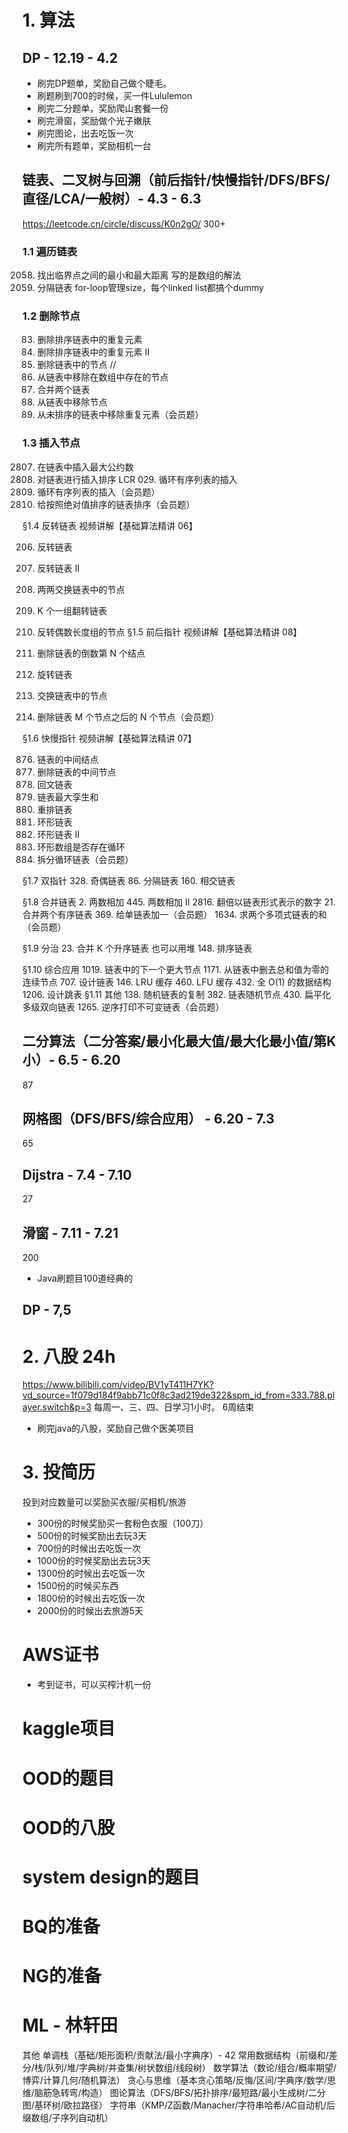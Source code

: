 # 1. 算法
## DP - 12.19 - 4.2
- 刷完DP题单，奖励自己做个睫毛。
- 刷题刷到700的时候，买一件Lululemon
- 刷完二分题单，奖励爬山套餐一份
- 刷完滑窗，奖励做个光子嫩肤
- 刷完图论，出去吃饭一次
- 刷完所有题单，奖励相机一台

## 链表、二叉树与回溯（前后指针/快慢指针/DFS/BFS/直径/LCA/一般树）- 4.3 - 6.3
https://leetcode.cn/circle/discuss/K0n2gO/
300+

### 1.1 遍历链表
2058. 找出临界点之间的最小和最大距离 写的是数组的解法
725. 分隔链表 for-loop管理size，每个linked list都搞个dummy

### 1.2 删除节点
83. 删除排序链表中的重复元素
82. 删除排序链表中的重复元素 II
237. 删除链表中的节点
// 
3217. 从链表中移除在数组中存在的节点
1669. 合并两个链表
2487. 从链表中移除节点
1836. 从未排序的链表中移除重复元素（会员题）

### 1.3 插入节点
2807. 在链表中插入最大公约数
147. 对链表进行插入排序
LCR 029. 循环有序列表的插入
708. 循环有序列表的插入（会员题）
2046. 给按照绝对值排序的链表排序（会员题）

§1.4 反转链表
视频讲解【基础算法精讲 06】

206. 反转链表
92. 反转链表 II
24. 两两交换链表中的节点
25. K 个一组翻转链表
2074. 反转偶数长度组的节点
§1.5 前后指针
视频讲解【基础算法精讲 08】

19. 删除链表的倒数第 N 个结点
61. 旋转链表
1721. 交换链表中的节点
1474. 删除链表 M 个节点之后的 N 个节点（会员题）

§1.6 快慢指针
视频讲解【基础算法精讲 07】

876. 链表的中间结点
2095. 删除链表的中间节点
234. 回文链表
2130. 链表最大孪生和
143. 重排链表
141. 环形链表
142. 环形链表 II
457. 环形数组是否存在循环
2674. 拆分循环链表（会员题）

§1.7 双指针
328. 奇偶链表
86. 分隔链表
160. 相交链表

§1.8 合并链表
2. 两数相加
445. 两数相加 II
2816. 翻倍以链表形式表示的数字
21. 合并两个有序链表
369. 给单链表加一（会员题）
1634. 求两个多项式链表的和（会员题）

§1.9 分治
23. 合并 K 个升序链表 也可以用堆
148. 排序链表

§1.10 综合应用
1019. 链表中的下一个更大节点
1171. 从链表中删去总和值为零的连续节点
707. 设计链表
146. LRU 缓存
460. LFU 缓存
432. 全 O(1) 的数据结构
1206. 设计跳表
§1.11 其他
138. 随机链表的复制
382. 链表随机节点
430. 扁平化多级双向链表
1265. 逆序打印不可变链表（会员题）


## 二分算法（二分答案/最小化最大值/最大化最小值/第K小）- 6.5 - 6.20
87

## 网格图（DFS/BFS/综合应用） - 6.20 - 7.3
65 

## Dijstra - 7.4 - 7.10
27

## 滑窗 - 7.11 - 7.21
200


* Java刷题目100道经典的


## DP - 7,5
## 
# 2. 八股 24h
https://www.bilibili.com/video/BV1yT411H7YK?vd_source=1f079d184f9abb71c0f8c3ad219de322&spm_id_from=333.788.player.switch&p=3
每周一、三、四、日学习1小时。
6周结束

- 刷完java的八股，奖励自己做个医美项目

# 3. 投简历
投到对应数量可以奖励买衣服/买相机/旅游
- 300份的时候奖励买一套粉色衣服（100刀）
- 500份的时候奖励出去玩3天
- 700份的时候出去吃饭一次
- 1000份的时候奖励出去玩3天
- 1300份的时候出去吃饭一次
- 1500份的时候买东西
- 1800份的时候出去吃饭一次
- 2000份的时候出去旅游5天

# AWS证书
- 考到证书，可以买榨汁机一份

# kaggle项目

# OOD的题目

# OOD的八股

# system design的题目

# BQ的准备

# NG的准备

# ML - 林轩田



其他
单调栈（基础/矩形面积/贡献法/最小字典序）- 42
常用数据结构（前缀和/差分/栈/队列/堆/字典树/并查集/树状数组/线段树）
数学算法（数论/组合/概率期望/博弈/计算几何/随机算法）
贪心与思维（基本贪心策略/反悔/区间/字典序/数学/思维/脑筋急转弯/构造）
图论算法（DFS/BFS/拓扑排序/最短路/最小生成树/二分图/基环树/欧拉路径）
字符串（KMP/Z函数/Manacher/字符串哈希/AC自动机/后缀数组/子序列自动机）